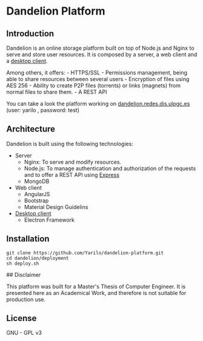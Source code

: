 
# Dandelion Platform


## Introduction

Dandelion is an online storage platform built on top of Node.js and Nginx to serve and store user resources. It is
composed by a server, a web client and a [desktop client](https://github.com/Yarilo/dandelion-desktop).

Among others, it offers:
	- HTTPS/SSL
	- Permissions management, being able to share resources
	between several users
	- Encryption of files using AES 256
	- Ability to create P2P files (torrents) or links (magnets) from normal files to share them.
	- A REST API

You can take a look the platform working on [dandelion.redes.dis.ulpgc.es](http://dandelion.redes.dis.ulpgc.es) (user: yarilo , password: test)
## Architecture

Dandelion is built using the following technologies:
 - Server
	- Nginx: To serve and modify resources.
	- Node.js: To manage authentication and authorization of the requests and to offer a REST API using [Express](http://expressjs.com/)
	- MongoDB
 - Web client
	- AngularJS
	- Bootstrap
	- Material Design Guidelins
 -	[Desktop client](https://github.com/Yarilo/dandelion-desktop)
 	- Electron Framework

## Installation


````
git clone https://github.com/Yarilo/dandelion-platform.git
cd dandelion/deployment
sh deploy.sh
````

## Disclaimer

This platform was built for a Master's Thesis of Computer Engineer. It is presented here as an Academical Work, and therefore is not suitable for production use.

## License
GNU - GPL v3
